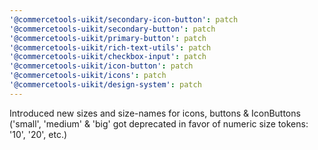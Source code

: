 ```yaml
---
'@commercetools-uikit/secondary-icon-button': patch
'@commercetools-uikit/secondary-button': patch
'@commercetools-uikit/primary-button': patch
'@commercetools-uikit/rich-text-utils': patch
'@commercetools-uikit/checkbox-input': patch
'@commercetools-uikit/icon-button': patch
'@commercetools-uikit/icons': patch
'@commercetools-uikit/design-system': patch
---
```


Introduced new sizes and size-names for icons, buttons & IconButtons ('small', 'medium' & 'big' got deprecated in favor of numeric size tokens: '10', '20', etc.)
